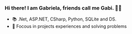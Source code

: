 ### Hi there! I am Gabriela, friends call me Gabi. 🙋‍♀️


- 📚 .Net, ASP.NET, CSharp, Python, SQLite and DS.
- 🎯 Focous in projects experiences and solving problems



